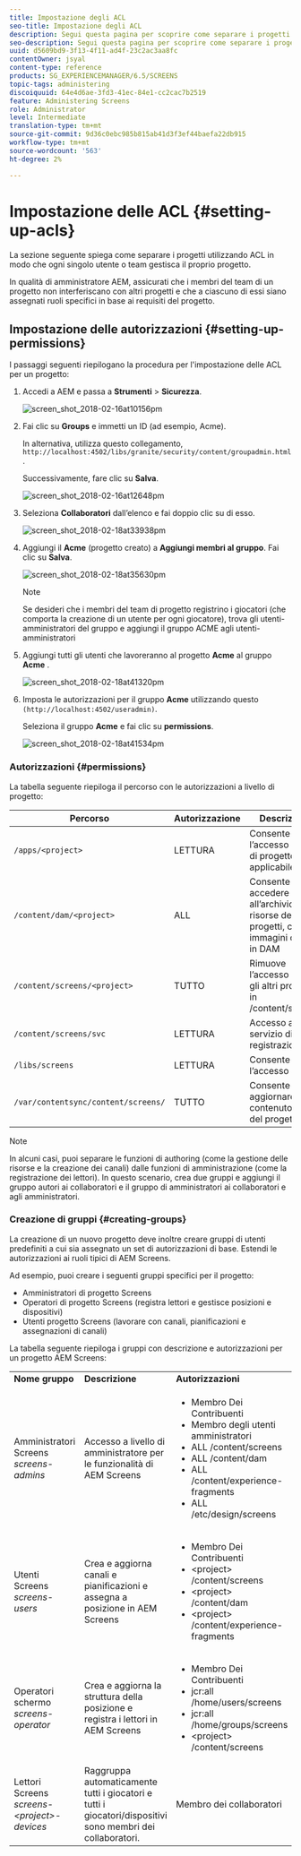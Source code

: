 ```yaml
---
title: Impostazione degli ACL
seo-title: Impostazione degli ACL
description: Segui questa pagina per scoprire come separare i progetti utilizzando ACL in modo che ogni singolo utente o team gestisca il proprio progetto.
seo-description: Segui questa pagina per scoprire come separare i progetti utilizzando ACL in modo che ogni singolo utente o team gestisca il proprio progetto.
uuid: d5609bd9-3f13-4f11-ad4f-23c2ac3aa8fc
contentOwner: jsyal
content-type: reference
products: SG_EXPERIENCEMANAGER/6.5/SCREENS
topic-tags: administering
discoiquuid: 64e4d6ae-3fd3-41ec-84e1-cc2cac7b2519
feature: Administering Screens
role: Administrator
level: Intermediate
translation-type: tm+mt
source-git-commit: 9d36c0ebc985b815ab41d3f3ef44baefa22db915
workflow-type: tm+mt
source-wordcount: '563'
ht-degree: 2%

---
```



# Impostazione delle ACL {#setting-up-acls}

La sezione seguente spiega come separare i progetti utilizzando ACL in modo che ogni singolo utente o team gestisca il proprio progetto.

In qualità di amministratore AEM, assicurati che i membri del team di un progetto non interferiscano con altri progetti e che a ciascuno di essi siano assegnati ruoli specifici in base ai requisiti del progetto.

## Impostazione delle autorizzazioni {#setting-up-permissions}

I passaggi seguenti riepilogano la procedura per l&#39;impostazione delle ACL per un progetto:

1. Accedi a AEM e passa a **Strumenti** > **Sicurezza**.

   ![screen_shot_2018-02-16at10156pm](assets/screen_shot_2018-02-16at10156pm.png)

1. Fai clic su **Groups** e immetti un ID (ad esempio, Acme).

   In alternativa, utilizza questo collegamento, `http://localhost:4502/libs/granite/security/content/groupadmin.html`.

   Successivamente, fare clic su **Salva**.

   ![screen_shot_2018-02-16at12648pm](assets/screen_shot_2018-02-16at12648pm.png)

1. Seleziona **Collaboratori** dall’elenco e fai doppio clic su di esso.

   ![screen_shot_2018-02-18at33938pm](assets/screen_shot_2018-02-18at33938pm.png)

1. Aggiungi il **Acme** (progetto creato) a **Aggiungi membri al gruppo**. Fai clic su **Salva**.

   ![screen_shot_2018-02-18at35630pm](assets/screen_shot_2018-02-18at35630pm.png)

   >[!NOTE]
   >
   >Se desideri che i membri del team di progetto registrino i giocatori (che comporta la creazione di un utente per ogni giocatore), trova gli utenti-amministratori del gruppo e aggiungi il gruppo ACME agli utenti-amministratori

1. Aggiungi tutti gli utenti che lavoreranno al progetto **Acme** al gruppo **Acme** .

   ![screen_shot_2018-02-18at41320pm](assets/screen_shot_2018-02-18at41320pm.png)

1. Imposta le autorizzazioni per il gruppo **Acme** utilizzando questo `(http://localhost:4502/useradmin)`.

   Seleziona il gruppo **Acme** e fai clic su **permissions**.

   ![screen_shot_2018-02-18at41534pm](assets/screen_shot_2018-02-18at41534pm.png)

### Autorizzazioni  {#permissions}

La tabella seguente riepiloga il percorso con le autorizzazioni a livello di progetto:

| **Percorso** | **Autorizzazione** | **Descrizione** |
|---|---|---|
| `/apps/<project>` | LETTURA | Consente l’accesso ai file di progetto (se applicabile) |
| `/content/dam/<project>` | ALL | Consente di accedere all’archivio delle risorse dei progetti, come immagini o video in DAM |
| `/content/screens/<project>` | TUTTO | Rimuove l’accesso a tutti gli altri progetti in /content/screens |
| `/content/screens/svc` | LETTURA | Accesso al servizio di registrazione |
| `/libs/screens` | LETTURA | Consente l’accesso a DCC |
| `/var/contentsync/content/screens/` | TUTTO | Consente di aggiornare il contenuto offline del progetto |

>[!NOTE]
>
>In alcuni casi, puoi separare le funzioni di authoring (come la gestione delle risorse e la creazione dei canali) dalle funzioni di amministrazione (come la registrazione dei lettori). In questo scenario, crea due gruppi e aggiungi il gruppo autori ai collaboratori e il gruppo di amministratori ai collaboratori e agli amministratori.

### Creazione di gruppi {#creating-groups}

La creazione di un nuovo progetto deve inoltre creare gruppi di utenti predefiniti a cui sia assegnato un set di autorizzazioni di base. Estendi le autorizzazioni ai ruoli tipici di AEM Screens.

Ad esempio, puoi creare i seguenti gruppi specifici per il progetto:

* Amministratori di progetto Screens
* Operatori di progetto Screens (registra lettori e gestisce posizioni e dispositivi)
* Utenti progetto Screens (lavorare con canali, pianificazioni e assegnazioni di canali)

La tabella seguente riepiloga i gruppi con descrizione e autorizzazioni per un progetto AEM Screens:

<table>
 <tbody>
  <tr>
   <td><strong>Nome gruppo</strong></td>
   <td><strong>Descrizione</strong></td>
   <td><strong>Autorizzazioni</strong></td>
  </tr>
  <tr>
   <td>Amministratori Screens<br /> <em>screens-admins</em></td>
   <td>Accesso a livello di amministratore per le funzionalità di AEM Screens</td>
   <td>
    <ul>
     <li>Membro Dei Contribuenti</li>
     <li>Membro degli utenti amministratori</li>
     <li>ALL /content/screens</li>
     <li>ALL /content/dam</li>
     <li>ALL /content/experience-fragments</li>
     <li>ALL /etc/design/screens</li>
    </ul> </td>
  </tr>
  <tr>
   <td>Utenti Screens<br /> <em>screens-users</em></td>
   <td>Crea e aggiorna canali e pianificazioni e assegna a posizione in AEM Screens</td>
   <td>
    <ul>
     <li>Membro Dei Contribuenti</li>
     <li>&lt;project&gt; /content/screens</li>
     <li>&lt;project&gt; /content/dam</li>
     <li>&lt;project&gt; /content/experience-fragments</li>
    </ul> </td>
  </tr>
  <tr>
   <td>Operatori schermo<br /> <em>screens-operator</em></td>
   <td>Crea e aggiorna la struttura della posizione e registra i lettori in AEM Screens</td>
   <td>
    <ul>
     <li>Membro Dei Contribuenti</li>
     <li>jcr:all /home/users/screens</li>
     <li>jcr:all /home/groups/screens</li>
     <li>&lt;project&gt; /content/screens</li>
    </ul> </td>
  </tr>
  <tr>
   <td>Lettori Screens<br /> <em>screens-&lt;project&gt;-devices</em></td>
   <td>Raggruppa automaticamente tutti i giocatori e tutti i giocatori/dispositivi sono membri dei collaboratori.</td>
   <td><p> Membro dei collaboratori</p> </td>
  </tr>
 </tbody>
</table>

